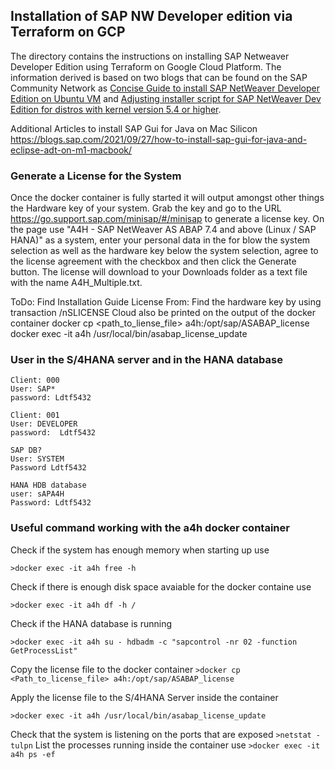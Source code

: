 ## Installation of SAP NW Developer edition via Terraform on GCP
The directory contains the instructions on installing SAP Netweaver Developer Edition using Terraform on Google Cloud Platform. The information derived is based on two blogs that can be found on the SAP Community Network as [Concise Guide to install SAP NetWeaver Developer Edition on Ubuntu VM](https://blogs.sap.com/2019/10/20/concise-guide-to-install-sap-netweaver-developer-edition-on-ubuntu-vm/) and [Adjusting installer script for SAP NetWeaver Dev Edition for distros with kernel version 5.4 or higher](https://blogs.sap.com/2021/06/07/adjusting-installer-script-for-sap-netweaver-dev-edition-for-distros-with-kernel-version-5.4-or-higher/).


Additional Articles to install SAP Gui for Java on Mac Silicon
https://blogs.sap.com/2021/09/27/how-to-install-sap-gui-for-java-and-eclipse-adt-on-m1-macbook/


### Generate a License for the System
Once the docker container is fully started it will output amongst other things the Hardware key of your system. Grab the key and go to the URL https://go.support.sap.com/minisap/#/minisap to generate a license key. On the page use "A4H - SAP NetWeaver AS ABAP 7.4 and above (Linux / SAP HANA)" as a system, enter your personal data in the for blow the system selection as well as the hardware key below the system selection, agree to the license agreement with the checkbox and then click the Generate button. The license will download to your Downloads folder as a text file with the name A4H_Multiple.txt. 


ToDo: Find Installation Guide
License From: 
Find the hardware key by using transaction /nSLICENSE
Cloud also be printed on the output of the docker container
docker cp <path_to_liense_file> a4h:/opt/sap/ASABAP_license
docker exec -it a4h /usr/local/bin/asabap_license_update 

### User in the S/4HANA server and in the HANA database
```
Client: 000
User: SAP*
password: Ldtf5432

Client: 001
User: DEVELOPER
password:  Ldtf5432

SAP DB?
User: SYSTEM
Password Ldtf5432

HANA HDB database
user: sAPA4H
Password: Ldtf5432
```

### Useful command working with the a4h docker container
Check if the system has enough memory when starting up use

```>docker exec -it a4h free -h```

Check if there is enough disk space avaiable for the docker containe use

```>docker exec -it a4h df -h /```

Check if the HANA database is running

```>docker exec -it a4h su - hdbadm -c "sapcontrol -nr 02 -function GetProcessList"```

Copy the license file to the docker container
```>docker cp <Path_to_license_file> a4h:/opt/sap/ASABAP_license```

Apply the license file to the S/4HANA Server inside the container
```
>docker exec -it a4h /usr/local/bin/asabap_license_update
```
Check that the system is listening on the ports that are exposed
```>netstat -tulpn```
List the processes running inside the container use
```>docker exec -it a4h ps -ef```


